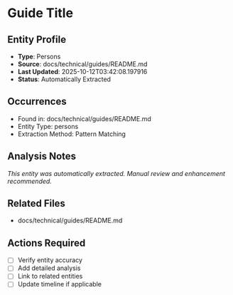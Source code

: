 # Guide Title

## Entity Profile
- **Type**: Persons
- **Source**: docs/technical/guides/README.md
- **Last Updated**: 2025-10-12T03:42:08.197916
- **Status**: Automatically Extracted

## Occurrences
- Found in: docs/technical/guides/README.md
- Entity Type: persons
- Extraction Method: Pattern Matching

## Analysis Notes
*This entity was automatically extracted. Manual review and enhancement recommended.*

## Related Files
- docs/technical/guides/README.md

## Actions Required
- [ ] Verify entity accuracy
- [ ] Add detailed analysis
- [ ] Link to related entities
- [ ] Update timeline if applicable
